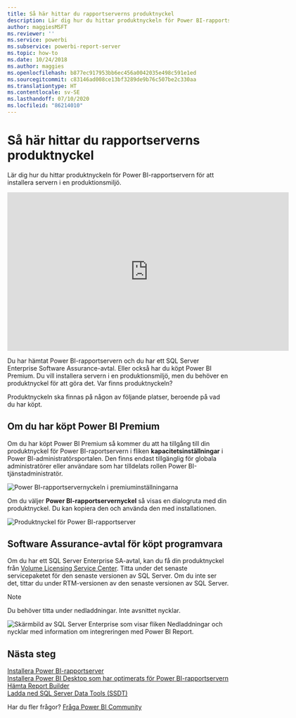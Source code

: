 ```yaml
---
title: Så här hittar du rapportserverns produktnyckel
description: Lär dig hur du hittar produktnyckeln för Power BI-rapportservern för att installera servern i en produktionsmiljö.
author: maggiesMSFT
ms.reviewer: ''
ms.service: powerbi
ms.subservice: powerbi-report-server
ms.topic: how-to
ms.date: 10/24/2018
ms.author: maggies
ms.openlocfilehash: b877ec917953bb6ec456a0042035e498c591e1ed
ms.sourcegitcommit: c83146ad008ce13bf3289de9b76c507be2c330aa
ms.translationtype: HT
ms.contentlocale: sv-SE
ms.lasthandoff: 07/10/2020
ms.locfileid: "86214010"
---
```

# <a name="how-to-find-your-report-server-product-key"></a>Så här hittar du rapportserverns produktnyckel
Lär dig hur du hittar produktnyckeln för Power BI-rapportservern för att installera servern i en produktionsmiljö.

<iframe width="640" height="360" src="https://www.youtube.com/embed/6CQnf-NGtpU?rel=0&amp;showinfo=0" frameborder="0" allowfullscreen></iframe>

Du har hämtat Power BI-rapportservern och du har ett SQL Server Enterprise Software Assurance-avtal. Eller också har du köpt Power BI Premium. Du vill installera servern i en produktionsmiljö, men du behöver en produktnyckel för att göra det. Var finns produktnyckeln? 

Produktnyckeln ska finnas på någon av följande platser, beroende på vad du har köpt.

## <a name="purchased-power-bi-premium"></a>Om du har köpt Power BI Premium
Om du har köpt Power BI Premium så kommer du att ha tillgång till din produktnyckel för Power BI-raportservern i fliken **kapacitetsinställningar** i Power BI-administratörsportalen. Den finns endast tillgänglig för globala administratörer eller användare som har tilldelats rollen Power BI-tjänstadministratör.

![Power BI-rapportservernyckeln i premiuminställningarna](media/find-product-key/pbirs-product-key.png)

Om du väljer **Power BI-rapportservernyckel** så visas en dialogruta med din produktnyckel. Du kan kopiera den och använda den med installationen.

![Produktnyckel för Power BI-rapportserver](media/find-product-key/pbirs-product-key-dialog.png)

## <a name="purchased-software-assurance-agreement"></a>Software Assurance-avtal för köpt programvara
Om du har ett SQL Server Enterprise SA-avtal, kan du få din produktnyckel från [Volume Licensing Service Center](https://www.microsoft.com/Licensing/servicecenter/). Titta under det senaste servicepaketet för den senaste versionen av SQL Server. Om du inte ser det, tittar du under RTM-versionen av den senaste versionen av SQL Server.

> [!NOTE]
> Du behöver titta under nedladdningar. Inte avsnittet nycklar.
> 
> 

![Skärmbild av SQL Server Enterprise som visar fliken Nedladdningar och nycklar med information om integreringen med Power BI Report.](media/find-product-key/vlsc-download.png "Volume Licensing Service Center")
 
## <a name="next-steps"></a>Nästa steg
[Installera Power BI-rapportserver](install-report-server.md)  
[Installera Power BI Desktop som har optimerats för Power BI-rapportservern](install-powerbi-desktop.md)  
[Hämta Report Builder](https://www.microsoft.com/download/details.aspx?id=53613)  
[Ladda ned SQL Server Data Tools (SSDT)](https://go.microsoft.com/fwlink/?LinkID=616714)

Har du fler frågor? [Fråga Power BI Community](https://community.powerbi.com/)

